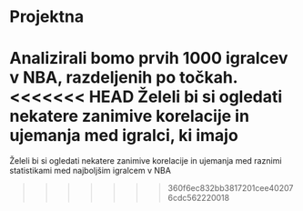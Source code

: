 # Projektna
Analizirali bomo prvih 1000 igralcev v NBA, razdeljenih po točkah. 
<<<<<<< HEAD
Želeli bi si ogledati nekatere zanimive korelacije in ujemanja med igralci, ki imajo 
=======
Želeli bi si ogledati nekatere zanimive korelacije in ujemanja med raznimi statistikami med najboljšim igralcem v NBA

>>>>>>> 360f6ec832bb3817201cee402076cdc562220018
